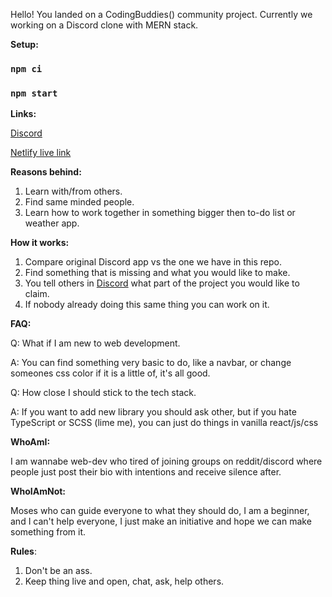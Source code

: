 Hello!
You landed on a CodingBuddies() community project. Currently we working on a Discord clone with MERN stack.

**Setup:**

### `npm ci`

### `npm start`

**Links:**


[Discord](https://discord.gg/DbY7Fb846y)

[Netlify live link](https://confident-brattain-8532df.netlify.app/)


**Reasons behind:**

1. Learn with/from others.
2. Find same minded people.
3. Learn how to work together in something bigger then to-do list or weather app.


**How it works:**

1. Compare original Discord app vs the one we have in this repo.
2. Find something that is missing and what you would like to make.
3. You tell others in [Discord](https://discord.gg/DbY7Fb846y) what part of the project you would like to claim.
4. If nobody already doing this same thing you can work on it.


**FAQ:**

Q: What if I am new to web development.

A: You can find something very basic to do, like a navbar, or change someones css color if it is a little of, it's all good.

Q: How close I should stick to the tech stack.

A: If you want to add new library you should ask other, but if you hate TypeScript or SCSS (lime me), you can just do things in vanilla react/js/css


**WhoAmI:**

I am wannabe web-dev who tired of joining groups on reddit/discord where people just post their bio with intentions and receive silence after.


**WhoIAmNot:**

Moses who can guide everyone to what they should do, I am a beginner, and I can't help everyone, I just make an initiative and hope we can make something from it.


**Rules**:

1. Don't be an ass.
2. Keep thing live and open, chat, ask, help others.